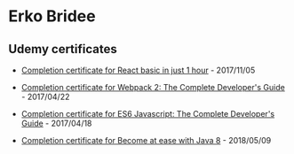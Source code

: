 # Erko Bridee

## Udemy certificates

* [Completion certificate for React basic in just 1 hour](https://www.udemy.com/certificate/UC-EBYGETUC/) - 2017/11/05

* [Completion certificate for Webpack 2: The Complete Developer's Guide](https://www.udemy.com/certificate/UC-FQ2FC54O/) - 2017/04/22

* [Completion certificate for ES6 Javascript: The Complete Developer's Guide](https://www.udemy.com/certificate/UC-40CCZ85F/) - 2017/04/18

* [Completion certificate for Become at ease with Java 8](https://www.udemy.com/certificate/UC-71CHXCYD/) - 2018/05/09